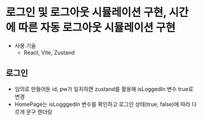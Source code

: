 # 로그인 및 로그아웃 시뮬레이션 구현, 시간에 따른 자동 로그아웃 시뮬레이션 구현

* 사용 기술
  * React, Vite, Zustand

## 로그인
* 임의로 만들어둔 id, pw가 일치하면 zustand를 활용해 isLoggedIn 변수 true로 변경
* HomePage는 isLogggedIn 변수를 확인하고 로그인 상태(true, false)에 따라 다르게 문구 렌더링

